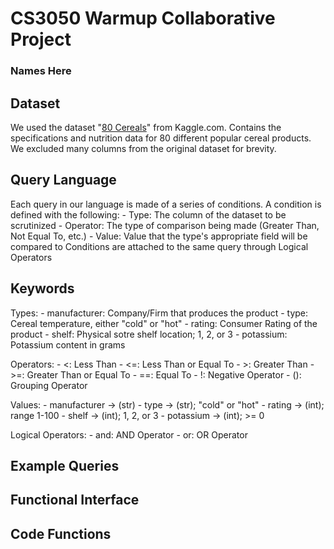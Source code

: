 # CS3050 Warmup Collaborative Project
### Names Here

## Dataset
We used the dataset "[80 Cereals](https://www.kaggle.com/datasets/crawford/80-cereals)" from Kaggle.com. Contains the specifications and nutrition data for 80 different popular cereal products. We excluded many columns from the original dataset for brevity.

## Query Language
Each query in our language is made of a series of conditions. A condition is defined with the following:
    - Type: The column of the dataset to be scrutinized
    - Operator: The type of comparison being made (Greater Than, Not Equal To, etc.)
    - Value: Value that the type's appropriate field will be compared to
Conditions are attached to the same query through Logical Operators

## Keywords
Types:
    - manufacturer: Company/Firm that produces the product
    - type: Cereal temperature, either "cold" or "hot"
    - rating: Consumer Rating of the product
    - shelf: Physical sotre shelf location; 1, 2, or 3
    - potassium: Potassium content in grams

Operators:
    - <: Less Than
    - <=: Less Than or Equal To
    - >: Greater Than
    - >=: Greater Than or Equal To
    - ==: Equal To
    - !: Negative Operator
    - (): Grouping Operator

Values:
    - manufacturer -> (str)
    - type -> (str); "cold" or "hot"
    - rating -> (int); range 1-100
    - shelf -> (int); 1, 2, or 3
    - potassium -> (int); >= 0

Logical Operators:
    - and: AND Operator
    - or: OR Operator

## Example Queries

## Functional Interface

## Code Functions